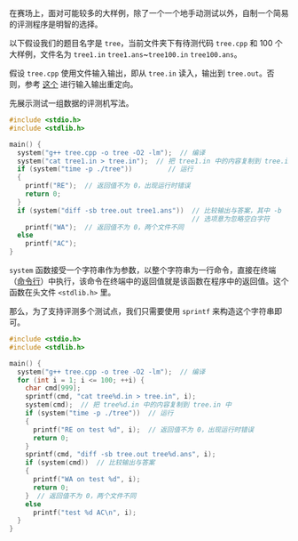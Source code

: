 在赛场上，面对可能较多的大样例，除了一个一个地手动测试以外，自制一个简易的评测程序是明智的选择。

以下假设我们的题目名字是 `tree`，当前文件夹下有待测代码 `tree.cpp` 和 $100$ 个大样例，文件名为 `tree1.in`  `tree1.ans`\~`tree100.in`  `tree100.ans`。

假设 `tree.cpp` 使用文件输入输出，即从 `tree.in` 读入，输出到 `tree.out`。否则，参考 [这个](/tools/cmd/#重定向机制) 进行输入输出重定向。

先展示测试一组数据的评测机写法。

```cpp
#include <stdio.h>
#include <stdlib.h>

main() {
  system("g++ tree.cpp -o tree -O2 -lm");  // 编译
  system("cat tree1.in > tree.in");  // 把 tree1.in 中的内容复制到 tree.in 中
  if (system("time -p ./tree"))         // 运行
  {
    printf("RE");  // 返回值不为 0，出现运行时错误
    return 0;
  }
  if (system("diff -sb tree.out tree1.ans"))  // 比较输出与答案，其中 -b
                                              // 选项意为忽略空白字符
    printf("WA");  // 返回值不为 0，两个文件不同
  else
    printf("AC");
}
```

`system` 函数接受一个字符串作为参数，以整个字符串为一行命令，直接在终端（[命令行](/tools/cmd/)）中执行，该命令在终端中的返回值就是该函数在程序中的返回值。这个函数在头文件 `<stdlib.h>` 里。

那么，为了支持评测多个测试点，我们只需要使用 `sprintf` 来构造这个字符串即可。

```cpp
#include <stdio.h>
#include <stdlib.h>

main() {
  system("g++ tree.cpp -o tree -O2 -lm");  // 编译
  for (int i = 1; i <= 100; ++i) {
    char cmd[999];
    sprintf(cmd, "cat tree%d.in > tree.in", i);
    system(cmd);  // 把 tree%d.in 中的内容复制到 tree.in 中
    if (system("time -p ./tree"))  // 运行
    {
      printf("RE on test %d", i);  // 返回值不为 0，出现运行时错误
      return 0;
    }
    sprintf(cmd, "diff -sb tree.out tree%d.ans", i);
    if (system(cmd))  // 比较输出与答案
    {
      printf("WA on test %d", i);
      return 0;
    }  // 返回值不为 0，两个文件不同
    else
      printf("test %d AC\n", i);
  }
}
```
